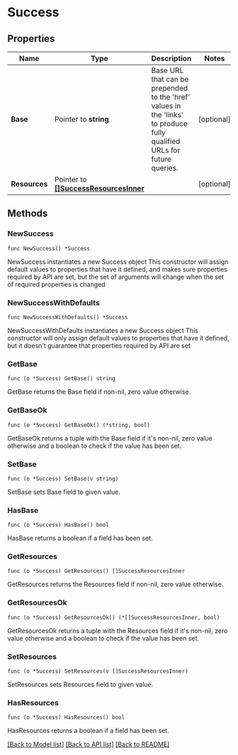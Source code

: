 # Success

## Properties

Name | Type | Description | Notes
------------ | ------------- | ------------- | -------------
**Base** | Pointer to **string** | Base URL that can be prepended to the &#39;href&#39; values in the &#39;links&#39; to produce fully qualified URLs for future queries. | [optional] 
**Resources** | Pointer to [**[]SuccessResourcesInner**](SuccessResourcesInner.md) |  | [optional] 

## Methods

### NewSuccess

`func NewSuccess() *Success`

NewSuccess instantiates a new Success object
This constructor will assign default values to properties that have it defined,
and makes sure properties required by API are set, but the set of arguments
will change when the set of required properties is changed

### NewSuccessWithDefaults

`func NewSuccessWithDefaults() *Success`

NewSuccessWithDefaults instantiates a new Success object
This constructor will only assign default values to properties that have it defined,
but it doesn't guarantee that properties required by API are set

### GetBase

`func (o *Success) GetBase() string`

GetBase returns the Base field if non-nil, zero value otherwise.

### GetBaseOk

`func (o *Success) GetBaseOk() (*string, bool)`

GetBaseOk returns a tuple with the Base field if it's non-nil, zero value otherwise
and a boolean to check if the value has been set.

### SetBase

`func (o *Success) SetBase(v string)`

SetBase sets Base field to given value.

### HasBase

`func (o *Success) HasBase() bool`

HasBase returns a boolean if a field has been set.

### GetResources

`func (o *Success) GetResources() []SuccessResourcesInner`

GetResources returns the Resources field if non-nil, zero value otherwise.

### GetResourcesOk

`func (o *Success) GetResourcesOk() (*[]SuccessResourcesInner, bool)`

GetResourcesOk returns a tuple with the Resources field if it's non-nil, zero value otherwise
and a boolean to check if the value has been set.

### SetResources

`func (o *Success) SetResources(v []SuccessResourcesInner)`

SetResources sets Resources field to given value.

### HasResources

`func (o *Success) HasResources() bool`

HasResources returns a boolean if a field has been set.


[[Back to Model list]](../README.md#documentation-for-models) [[Back to API list]](../README.md#documentation-for-api-endpoints) [[Back to README]](../README.md)



